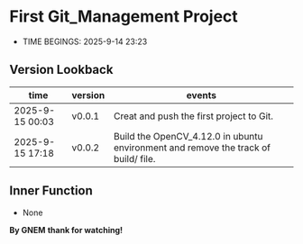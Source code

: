 # First Git_Management Project
- TIME BEGINGS: 2025-9-14 23:23

## Version Lookback
| time | version | events |
|------|---------|--------|
| 2025-9-15 00:03 | v0.0.1 | Creat and push the first project to Git. |
| 2025-9-15 17:18 | v0.0.2 | Build the OpenCV_4.12.0 in ubuntu environment and remove the track of build/ file. |

## Inner Function
- None


**By GNEM**
**thank for watching!**